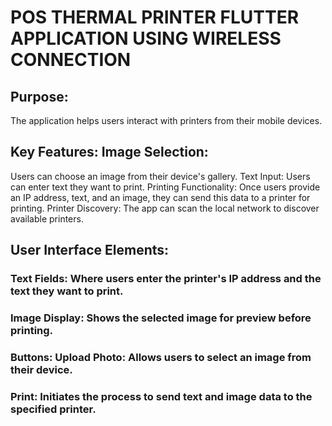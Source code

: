 # POS THERMAL PRINTER FLUTTER APPLICATION USING WIRELESS CONNECTION

## Purpose:
The application helps users interact with printers from their mobile devices.
## Key Features: Image Selection: 
Users can choose an image from their device's gallery. Text Input: Users can enter text they want to print. Printing Functionality: Once users provide an IP address, text, and an image, they can send this data to a printer for printing. Printer Discovery: The app can scan the local network to discover available printers.
## User Interface Elements:
### Text Fields: Where users enter the printer's IP address and the text they want to print.
### Image Display: Shows the selected image for preview before printing.
### Buttons: Upload Photo: Allows users to select an image from their device.
### Print: Initiates the process to send text and image data to the specified printer.
